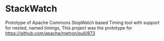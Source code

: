 # StackWatch
Prototype of Apache Commons StopWatch based Timing tool with support for nested, named timings,
This project was the prototype for https://github.com/apache/metron/pull/873
